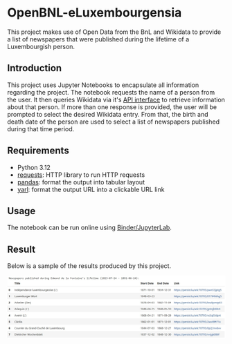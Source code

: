 # OpenBNL-eLuxembourgensia
This project makes use of Open Data from the BnL and Wikidata to provide a list of newspapers that were published during the lifetime of a Luxembourgish person.
## Introduction
This project uses Jupyter Notebooks to encapsulate all information regarding the project.
The notebook requests the name of a person from the user.  It then queries Wikidata via it's [API interface](https://commons.wikimedia.org/w/api.php?action=help&modules=main) to retrieve information about that person. If more than one response is provided, the user will be prompted to select the desired Wikidata entry.  From that, the birth and death date of the person are used to select a list of newspapers published during that time period.
## Requirements
* Python 3.12
* [requests](https://pypi.org/project/requests/): HTTP library to run HTTP requests
* [pandas](https://pandas.pydata.org/): format the output into tabular layout
* [yarl](https://pypi.org/project/yarl/): format the output URL into a clickable URL link
## Usage
The notebook can be run online using [Binder/JupyterLab](https://mybinder.org/v2/gh/natliblux/OpenBNL-MapLibraries/b7ddeb83635d3a51dae0d216d13d6fb089b4e7b1?urlpath=lab%2Ftree%2Fsrc%2FOpenBnL-MapLibraryLocations.ipynb).
## Result
Below is a sample of the results produced by this project.

![Sample results](Sample%20results.jpg)
